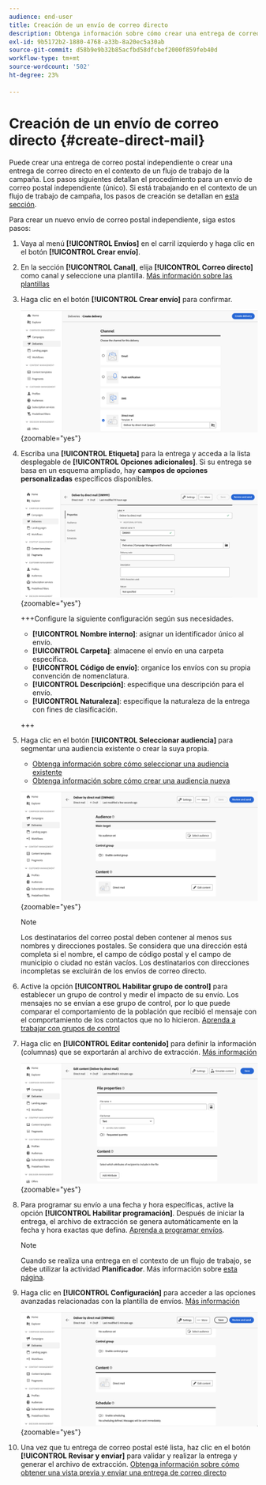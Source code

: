 ```yaml
---
audience: end-user
title: Creación de un envío de correo directo
description: Obtenga información sobre cómo crear una entrega de correo directo con Adobe Campaign Web
exl-id: 9b5172b2-1880-4768-a33b-8a20ec5a30ab
source-git-commit: d58b9e9b32b85acfbd58dfcbef2000f859feb40d
workflow-type: tm+mt
source-wordcount: '502'
ht-degree: 23%

---
```


# Creación de un envío de correo directo {#create-direct-mail}

Puede crear una entrega de correo postal independiente o crear una entrega de correo directo en el contexto de un flujo de trabajo de la campaña. Los pasos siguientes detallan el procedimiento para un envío de correo postal independiente (único). Si está trabajando en el contexto de un flujo de trabajo de campaña, los pasos de creación se detallan en [esta sección](../workflows/activities/channels.md#create-a-delivery-in-a-campaign-workflow).

Para crear un nuevo envío de correo postal independiente, siga estos pasos:

1. Vaya al menú **[!UICONTROL Envíos]** en el carril izquierdo y haga clic en el botón **[!UICONTROL Crear envío]**.

1. En la sección **[!UICONTROL Canal]**, elija **[!UICONTROL Correo directo]** como canal y seleccione una plantilla. [Más información sobre las plantillas](../msg/delivery-template.md)

1. Haga clic en el botón **[!UICONTROL Crear envío]** para confirmar.

   ![Captura de pantalla que muestra la creación de una entrega de correo directo](assets/dm-create.png){zoomable="yes"}

1. Escriba una **[!UICONTROL Etiqueta]** para la entrega y acceda a la lista desplegable de **[!UICONTROL Opciones adicionales]**. Si su entrega se basa en un esquema ampliado, hay **campos de opciones personalizadas** específicos disponibles.

   ![Captura de pantalla que muestra la configuración de propiedades para una entrega de correo directo](assets/dm-properties.png){zoomable="yes"}

   +++Configure la siguiente configuración según sus necesidades.
   * **[!UICONTROL Nombre interno]**: asignar un identificador único al envío.
   * **[!UICONTROL Carpeta]**: almacene el envío en una carpeta específica.
   * **[!UICONTROL Código de envío]**: organice los envíos con su propia convención de nomenclatura.
   * **[!UICONTROL Descripción]**: especifique una descripción para el envío.
   * **[!UICONTROL Naturaleza]**: especifique la naturaleza de la entrega con fines de clasificación.

   +++

1. Haga clic en el botón **[!UICONTROL Seleccionar audiencia]** para segmentar una audiencia existente o crear la suya propia.

   * [Obtenga información sobre cómo seleccionar una audiencia existente](../audience/add-audience.md)
   * [Obtenga información sobre cómo crear una audiencia nueva](../audience/one-time-audience.md)

   ![Captura de pantalla que muestra la selección de audiencias para una entrega de correo directo](assets/dm-audience.png){zoomable="yes"}

   >[!NOTE]
   >
   >Los destinatarios del correo postal deben contener al menos sus nombres y direcciones postales. Se considera que una dirección está completa si el nombre, el campo de código postal y el campo de municipio o ciudad no están vacíos. Los destinatarios con direcciones incompletas se excluirán de los envíos de correo directo.

1. Active la opción **[!UICONTROL Habilitar grupo de control]** para establecer un grupo de control y medir el impacto de su envío. Los mensajes no se envían a ese grupo de control, por lo que puede comparar el comportamiento de la población que recibió el mensaje con el comportamiento de los contactos que no lo hicieron. [Aprenda a trabajar con grupos de control](../audience/control-group.md)

1. Haga clic en **[!UICONTROL Editar contenido]** para definir la información (columnas) que se exportarán al archivo de extracción. [Más información](content-direct-mail.md)

   ![Captura de pantalla que muestra la edición de contenido para una entrega de correo directo](assets/dm-content.png){zoomable="yes"}

1. Para programar su envío a una fecha y hora específicas, active la opción **[!UICONTROL Habilitar programación]**. Después de iniciar la entrega, el archivo de extracción se genera automáticamente en la fecha y hora exactas que defina. [Aprenda a programar envíos](../msg/gs-deliveries.md#gs-schedule).

   >[!NOTE]
   >
   >Cuando se realiza una entrega en el contexto de un flujo de trabajo, se debe utilizar la actividad **Planificador**. Más información sobre [esta página](../workflows/activities/scheduler.md).

1. Haga clic en **[!UICONTROL Configuración]** para acceder a las opciones avanzadas relacionadas con la plantilla de envíos. [Más información](../advanced-settings/delivery-settings.md)

   ![Captura de pantalla que muestra la configuración avanzada de un envío de correo postal](assets/dm-settings.png){zoomable="yes"}

1. Una vez que tu entrega de correo postal esté lista, haz clic en el botón **[!UICONTROL Revisar y enviar]** para validar y realizar la entrega y generar el archivo de extracción. [Obtenga información sobre cómo obtener una vista previa y enviar una entrega de correo directo](send-direct-mail.md)